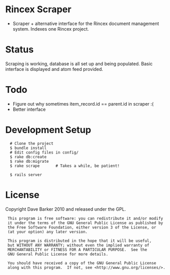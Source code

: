 Rincex Scraper
==============

 * Scraper + alternative interface for the Rincex document management system. Indexes one Rincex project.

Status
======

Scraping is working, database is all set up and being populated. Basic interface is displayed and atom feed provided.

Todo
====

 * Figure out why sometimes item_record.id == parent.id in scraper :(
 * Better interface

Development Setup
=================
      # Clone the project
      $ bundle install
      # Edit config files in config/
      $ rake db:create
      $ rake db:migrate
      $ rake scrape       # Takes a while, be patient!

      $ rails server

License
=======
Copyright Dave Barker 2010 and released under the GPL.

     This program is free software: you can redistribute it and/or modify
     it under the terms of the GNU General Public License as published by
     the Free Software Foundation, either version 3 of the License, or
     (at your option) any later version.

     This program is distributed in the hope that it will be useful,
     but WITHOUT ANY WARRANTY; without even the implied warranty of
     MERCHANTABILITY or FITNESS FOR A PARTICULAR PURPOSE.  See the
     GNU General Public License for more details.

     You should have received a copy of the GNU General Public License
     along with this program.  If not, see <http://www.gnu.org/licenses/>.